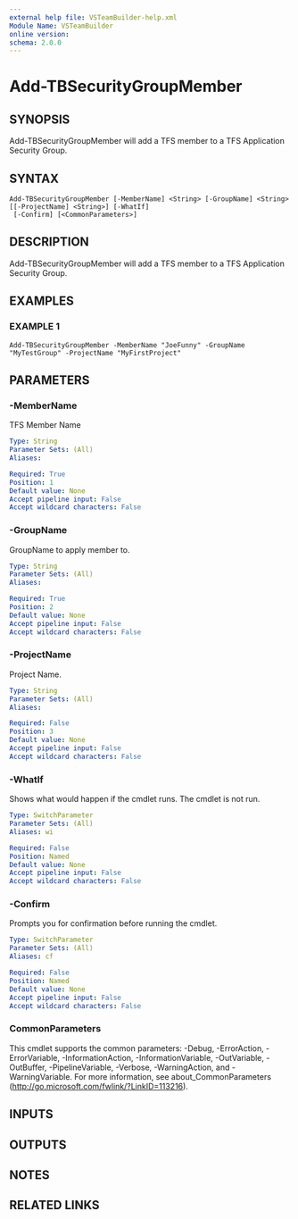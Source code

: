 ```yaml
---
external help file: VSTeamBuilder-help.xml
Module Name: VSTeamBuilder
online version:
schema: 2.0.0
---
```


# Add-TBSecurityGroupMember

## SYNOPSIS
Add-TBSecurityGroupMember will add a TFS member to a TFS Application Security Group.

## SYNTAX

```
Add-TBSecurityGroupMember [-MemberName] <String> [-GroupName] <String> [[-ProjectName] <String>] [-WhatIf]
 [-Confirm] [<CommonParameters>]
```

## DESCRIPTION
Add-TBSecurityGroupMember will add a TFS member to a TFS Application Security Group.

## EXAMPLES

### EXAMPLE 1
```
Add-TBSecurityGroupMember -MemberName "JoeFunny" -GroupName "MyTestGroup" -ProjectName "MyFirstProject"
```

## PARAMETERS

### -MemberName
TFS Member Name

```yaml
Type: String
Parameter Sets: (All)
Aliases:

Required: True
Position: 1
Default value: None
Accept pipeline input: False
Accept wildcard characters: False
```

### -GroupName
GroupName to apply member to.

```yaml
Type: String
Parameter Sets: (All)
Aliases:

Required: True
Position: 2
Default value: None
Accept pipeline input: False
Accept wildcard characters: False
```

### -ProjectName
Project Name.

```yaml
Type: String
Parameter Sets: (All)
Aliases:

Required: False
Position: 3
Default value: None
Accept pipeline input: False
Accept wildcard characters: False
```

### -WhatIf
Shows what would happen if the cmdlet runs.
The cmdlet is not run.

```yaml
Type: SwitchParameter
Parameter Sets: (All)
Aliases: wi

Required: False
Position: Named
Default value: None
Accept pipeline input: False
Accept wildcard characters: False
```

### -Confirm
Prompts you for confirmation before running the cmdlet.

```yaml
Type: SwitchParameter
Parameter Sets: (All)
Aliases: cf

Required: False
Position: Named
Default value: None
Accept pipeline input: False
Accept wildcard characters: False
```

### CommonParameters
This cmdlet supports the common parameters: -Debug, -ErrorAction, -ErrorVariable, -InformationAction, -InformationVariable, -OutVariable, -OutBuffer, -PipelineVariable, -Verbose, -WarningAction, and -WarningVariable. For more information, see about_CommonParameters (http://go.microsoft.com/fwlink/?LinkID=113216).

## INPUTS

## OUTPUTS

## NOTES

## RELATED LINKS
